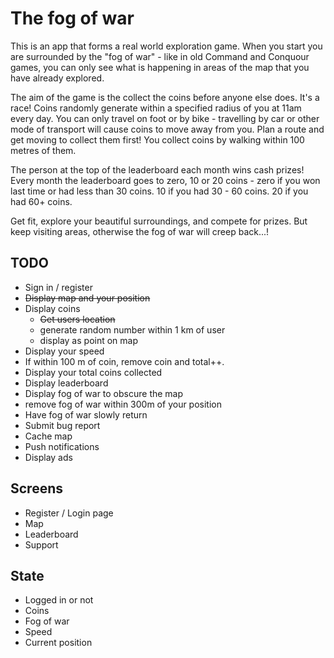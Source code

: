 # The fog of war

This is an app that forms a real world exploration game. When you start you are surrounded by the "fog of war" - like in old Command and Conquour games, you can only see what is happening in areas of the map that you have already explored.

The aim of the game is the collect the coins before anyone else does. It's a race! Coins randomly generate within a specified radius of you at 11am every day. You can only travel on foot or by bike - travelling by car or other mode of transport will cause coins to move away from you. Plan a route and get moving to collect them first! You collect coins by walking within 100 metres of them.

The person at the top of the leaderboard each month wins cash prizes!
Every month the leaderboard goes to zero, 10 or 20 coins - zero if you won last time or had less than 30 coins. 10 if you had 30 - 60 coins. 20 if you had 60+ coins.

Get fit, explore your beautiful surroundings, and compete for prizes. But keep visiting areas, otherwise the fog of war will creep back...!

## TODO

- Sign in / register
- ~~Display map and your position~~
- Display coins
  - ~~Get users location~~
  - generate random number within 1 km of user
  - display as point on map
- Display your speed
- If within 100 m of coin, remove coin and total++.
- Display your total coins collected
- Display leaderboard
- Display fog of war to obscure the map
- remove fog of war within 300m of your position
- Have fog of war slowly return
- Submit bug report
- Cache map
- Push notifications
- Display ads

## Screens

- Register / Login page
- Map
- Leaderboard
- Support

## State

- Logged in or not
- Coins
- Fog of war
- Speed
- Current position
